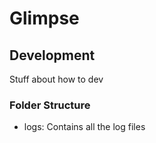 # Glimpse


## Development
Stuff about how to dev

### Folder Structure
* logs: Contains all the log files

